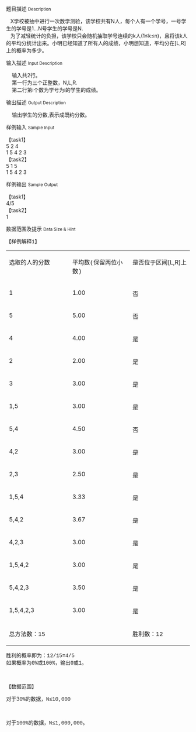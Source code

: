 <div class="panel panel-default">
<div class="area-title">
<span>
题目描述
<small>Description</small>
</span></div>
<div class="panel-body">

<p>   X学校被抽中进行一次数学测验，该学校共有N人，每个人有一个学号，一号学生的学号是1...N号学生的学号是N.<br>   为了减轻统计的负担，该学校只会随机抽取学号连续的k人(1≤k≤n)，且将该k人的平均分统计出来。小明已经知道了所有人的成绩，小明想知道，平均分在[L,R]上的概率为多少。</p>

</div>
</div>

<div class="panel panel-default">
<div class="area-title">
<span>
输入描述
<small>Input Description</small>
</span></div>
<div class="panel-body">
<p>    输入共2行。<br>    第一行为三个正整数，N,L,R.<br><span style="">    第二行第i个数为学号为i的学生的成绩。 </span></p>

</div>
</div>
<div  class="panel panel-default">
<div class="area-title">
<span>
输出描述
<small>Output Description</small>
</span></div>
<div class="panel-body">

<p>&nbsp; &nbsp; 输出学生的分数,表示成既约分数。</p>

</div>
</div>


<div class="panel panel-default">
<div class="area-title">
<span>
样例输入
<small>Sample Input</small>
</span></div>
<div class="panel-body">
<p>【task1】<br><span style="">5 2 4<br></span><span style="">1 5 4 2 3<br>【task2】<br>5 1 5<br>1 5 4 2 3 </span></p>

</div>
</div>

<div class="panel panel-default">
<div class="area-title">
<span>
样例输出
<small>Sample Output</small>
</span></div>
<div class="panel-body">
<p>【task1】<br>4/5<br>【task2】<br>1 </p>

</div>
</div>

<div class="panel panel-default">
<div class="area-title">
<span>
数据范围及提示
<small>Data Size & Hint</small>
</span></div>
<div class="panel-body">
<p>【样例解释<span style="font-family: 'Courier New';">1</span><span style="">】</span></p>
<table>
<tbody>
<tr>
<td valign="top" width="189">
<p>选取的人的分数</p>
</td>
<td valign="top" width="189">
<p>平均数<span style="font-family: 'Courier New';">(</span><span style="">保留两位小数</span><span style="font-family: 'Courier New';">)</span></p>
</td>
<td valign="top" width="189">
<p>是否位于区间[L,R]上</p>
</td>
</tr>
<tr>
<td valign="top" width="189">
<p>1</p>
</td>
<td valign="top" width="189">
<p>1.00</p>
</td>
<td valign="top" width="189">
<p>否</p>
</td>
</tr>
<tr>
<td valign="top" width="189">
<p>5</p>
</td>
<td valign="top" width="189">
<p>5.00</p>
</td>
<td valign="top" width="189">
<p>否</p>
</td>
</tr>
<tr>
<td valign="top" width="189">
<p>4</p>
</td>
<td valign="top" width="189">
<p>4.00</p>
</td>
<td valign="top" width="189">
<p>是</p>
</td>
</tr>
<tr>
<td valign="top" width="189">
<p>2</p>
</td>
<td valign="top" width="189">
<p>2.00</p>
</td>
<td valign="top" width="189">
<p>是</p>
</td>
</tr>
<tr>
<td valign="top" width="189">
<p>3</p>
</td>
<td valign="top" width="189">
<p>3.00</p>
</td>
<td valign="top" width="189">
<p>是</p>
</td>
</tr>
<tr>
<td valign="top" width="189">
<p>1,5</p>
</td>
<td valign="top" width="189">
<p>3.00</p>
</td>
<td valign="top" width="189">
<p>是</p>
</td>
</tr>
<tr>
<td valign="top" width="189">
<p>5,4</p>
</td>
<td valign="top" width="189">
<p>4.50</p>
</td>
<td valign="top" width="189">
<p>否</p>
</td>
</tr>
<tr>
<td valign="top" width="189">
<p>4,2</p>
</td>
<td valign="top" width="189">
<p>3.00</p>
</td>
<td valign="top" width="189">
<p>是</p>
</td>
</tr>
<tr>
<td valign="top" width="189">
<p>2,3</p>
</td>
<td valign="top" width="189">
<p>2.50</p>
</td>
<td valign="top" width="189">
<p>是</p>
</td>
</tr>
<tr>
<td valign="top" width="189">
<p>1,5,4</p>
</td>
<td valign="top" width="189">
<p>3.33</p>
</td>
<td valign="top" width="189">
<p>是</p>
</td>
</tr>
<tr>
<td valign="top" width="189">
<p>5,4,2</p>
</td>
<td valign="top" width="189">
<p>3.67</p>
</td>
<td valign="top" width="189">
<p>是</p>
</td>
</tr>
<tr>
<td valign="top" width="189">
<p>4,2,3</p>
</td>
<td valign="top" width="189">
<p>3.00</p>
</td>
<td valign="top" width="189">
<p>是</p>
</td>
</tr>
<tr>
<td valign="top" width="189">
<p>1,5,4,2</p>
</td>
<td valign="top" width="189">
<p>3.00</p>
</td>
<td valign="top" width="189">
<p>是</p>
</td>
</tr>
<tr>
<td valign="top" width="189">
<p>5,4,2,3</p>
</td>
<td valign="top" width="189">
<p>3.50</p>
</td>
<td valign="top" width="189">
<p>是</p>
</td>
</tr>
<tr>
<td valign="top" width="189">
<p>1,5,4,2,3</p>
</td>
<td valign="top" width="189">
<p>3.00</p>
</td>
<td valign="top" width="189">
<p>是</p>
</td>
</tr>
<tr>
<td valign="top" width="189">
<p>总方法数：<span style="font-family: 'Courier New';">15</span></p>
</td>
<td valign="top" width="189"> </td>
<td valign="top" width="189">
<p>胜利数：<span style="font-family: 'Courier New';">12</span></p>
</td>
</tr>
</tbody>
</table>
<p>胜利的概率即为：<span style="font-family: 'Courier New';">12/15=4/5</span><br><span style="">如果概率为</span><span style="font-family: 'Courier New';">0%</span><span style="">或</span><span style="font-family: 'Courier New';">100%</span><span style="">，输出</span><span style="font-family: 'Courier New';">0</span><span style="">或</span><span style="font-family: 'Courier New';">1</span><span style="">。<br></span></p>
<p> </p>
<p>【数据范围】</p>
<p>对于3<span style="font-family: 'Courier New';">0%</span><span style="">的数据，</span><span style="font-family: 'Courier New';">N≤10,000</span></p>
<p> </p>
<p>对于<span style="font-family: 'Courier New';">100%</span><span style="">的数据，</span><span style="font-family: 'Courier New';">N≤1,000,000</span><span style="">。</span></p>
<p><span style=""> </span></p>
</div>
</div>